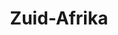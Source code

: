 ---
title: "Zuid-Afrika"
introtext: "Zuid-Afrika is één van de populairste vakantielanden ter wereld en dat is niet verrassend. Zuid-Afrika zit vol met wildreservaten waar niet alleen de Big Five, maar ook honderden andere dieren te spotten zijn! Het land heeft de mooiste natuur dus je moet zeker de Panoramaroute rijden met haar ontelbare indrukwekkende uitzichten. Verblijf ook in het bruisende Kaapstad, waar je heerlijk kunt genieten aan de mooie strandjes. Het water hier is ideaal om te surfen. Beklim de Tafelberg en kijk uit over Kaapstad en de oceaan. Vergeet ook niet om de wereldberoemde Zuid-Afrikaanse wijnen te proeven in Stellenbosch! Er is nog zoveel meer te doen in dit prachtige land met haar indrukwekkende geschiedenis. Een reis naar Zuid-Afrika zal je altijd bij blijven!"
introimage: "https://lh3.googleusercontent.com/QLsRyHQjI6F_7pMRhFLrn5W_JNGD-L_D5yYDQOFdUSZJUKi-KXbjlWf2DGAnZKDdbRdkeQa0b5MfWBTGm3686M3sQyfwv9wTEK1zO_PX2QZ_o7KxkAr_oHStXQr_kbYr64-nqGqG7g=w800"
surface: "1.220.000"
inhabitants: "57.000.000"
rate: "20,2"
valuta: "rand"
need_to_know_text: ""
need_to_know_more_text: ""
fact_one_text: ""
fact_two_text: ""
bigmac_index: ""
images: "https://lh3.googleusercontent.com/Kf7sUEFkusS6mFdPvPgvCkkY-5VOkfIqN5xSc-74LfvIIIrIujXRcCD9z5Wq74O_cLfCdHBQjFJMQKFWW4p1j1kmooLsn2wbcx5o-MHVK9-URo363UXdWsANdNHQOPosuSu4TCR77A=w800|https://lh3.googleusercontent.com/9FViKKz2o7w-oCXULC7JG103d1Kq3f7CUzshFkkjKrxgO-WPHs8uuSmIygM0EPcg40SNRk0rZYMCB4ubUbyGJPJqrYuy9guWasD-PnoTccHjtEJ5CdJKFwHPnqtj2fYluGUXRBRSUQ=w800|https://lh3.googleusercontent.com/iszvSevnsHF8iOi9BlpqYnzmJznICPX0c3v2eBoyqmoOEyf_1AlxqqZSyvRks0atMi9-neEAkUQAw_NWG1Q0MeiUwqqE062No03YYjqOBvzbMh2Yj-rQdtUEaSAJzQC2aH2fZi72nA=w800|https://lh3.googleusercontent.com/V1ftAoXMXYuCFIfSnA6kMqaDvAH0mL2hTwaS0noHP7eaffvBnE2BKYfc2An-J7EDUl6qFHkGM72rCbenlu428Vfli3hlWn5GYZuJkGWltfaQC8KOyXJUKk11EP06DSOQIhjaYrWKzA=w800"
flight_button_title: "Check vluchtprijzen Zuid-Afrika"
flight_button_url: "https://lt45.net/c/?si=11986&li=1528136&wi=335922&ws=&dl=transport%2Fflights%2Fnl%2Fza%2F%3Flocale%3Dnl-NL%26currency%3DEUR%26market%3DNL"
inspiration_url: "https://partner.bol.com/click/click?p=2&t=url&s=1025999&f=TXL&url=https%3A%2F%2Fwww.bol.com%2Fnl%2Ff%2Flonely-planet-south-africa-lesotho-swaziland%2F9200000040077878%2F&name=South%20Africa-Swaziland-Lesotho%2011%20LP%2C%20Lonely%20P..."
country_code: "za"
hotels_url: "https://www.booking.com/country/za.nl.html?aid=1837623"
continent: "Afrika"
---
